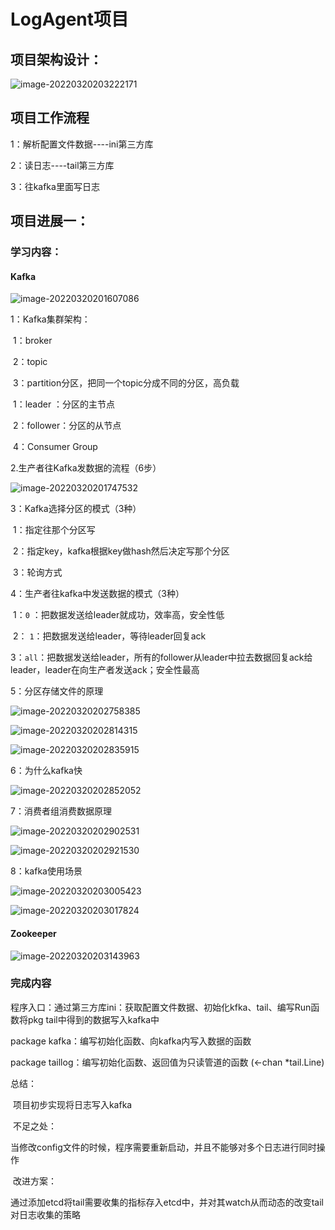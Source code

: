 # LogAgent项目

## 项目架构设计：

![image-20220320203222171](C:\Users\DELL\AppData\Roaming\Typora\typora-user-images\image-20220320203222171.png)

## 项目工作流程

1：解析配置文件数据----ini第三方库

2：读日志----tail第三方库

3：往kafka里面写日志

## 项目进展一：

### 学习内容：

#### Kafka

![image-20220320201607086](C:\Users\DELL\AppData\Roaming\Typora\typora-user-images\image-20220320201607086.png)

1：Kafka集群架构：

​		1：broker

​		2：topic

​		3：partition分区，把同一个topic分成不同的分区，高负载

​				1：leader ：分区的主节点

​				2：follower：分区的从节点

​		4：Consumer Group

2.生产者往Kafka发数据的流程（6步）

![image-20220320201747532](C:\Users\DELL\AppData\Roaming\Typora\typora-user-images\image-20220320201747532.png)

3：Kafka选择分区的模式（3种）

​		1：指定往那个分区写

​		2：指定key，kafka根据key做hash然后决定写那个分区

​		3：轮询方式

4：生产者往kafka中发送数据的模式（3种）

​		1：`0` ：把数据发送给leader就成功，效率高，安全性低

​		2： `1`：把数据发送给leader，等待leader回复ack

​		3：`all`：把数据发送给leader，所有的follower从leader中拉去数据回复ack给leader，leader在向生产者发送ack；安全性最高

5：分区存储文件的原理

![image-20220320202758385](C:\Users\DELL\AppData\Roaming\Typora\typora-user-images\image-20220320202758385.png)

![image-20220320202814315](C:\Users\DELL\AppData\Roaming\Typora\typora-user-images\image-20220320202814315.png)

![image-20220320202835915](C:\Users\DELL\AppData\Roaming\Typora\typora-user-images\image-20220320202835915.png)

6：为什么kafka快

![image-20220320202852052](C:\Users\DELL\AppData\Roaming\Typora\typora-user-images\image-20220320202852052.png)

7：消费者组消费数据原理

![image-20220320202902531](C:\Users\DELL\AppData\Roaming\Typora\typora-user-images\image-20220320202902531.png)

![image-20220320202921530](C:\Users\DELL\AppData\Roaming\Typora\typora-user-images\image-20220320202921530.png)



8：kafka使用场景

![image-20220320203005423](C:\Users\DELL\AppData\Roaming\Typora\typora-user-images\image-20220320203005423.png)

![image-20220320203017824](C:\Users\DELL\AppData\Roaming\Typora\typora-user-images\image-20220320203017824.png)

#### Zookeeper

![image-20220320203143963](C:\Users\DELL\AppData\Roaming\Typora\typora-user-images\image-20220320203143963.png)

### 完成内容

程序入口：通过第三方库ini：获取配置文件数据、初始化kfka、tail、编写Run函数将pkg tail中得到的数据写入kafka中

package kafka：编写初始化函数、向kafka内写入数据的函数

package taillog：编写初始化函数、返回值为只读管道的函数 (<-chan *tail.Line)

总结：

​			项目初步实现将日志写入kafka

​			不足之处：

​							当修改config文件的时候，程序需要重新启动，并且不能够对多个日志进行同时操作

​			改进方案：

​							通过添加etcd将tail需要收集的指标存入etcd中，并对其watch从而动态的改变tail对日志收集的策略

